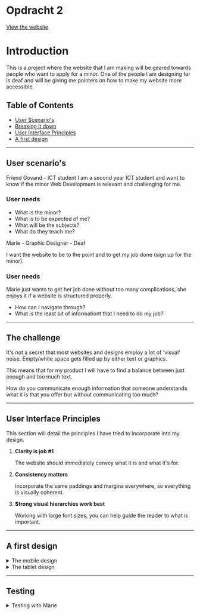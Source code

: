 # Opdracht 2

[View the website](https://moniac.github.io/web-design/opdracht2/dist/index.html)

# Introduction

This is a project where the website that I am making will be geared towards people who want to apply for a minor. One of the people I am designing for is deaf and will be giving me pointers on how to make my website more accessible.

## Table of Contents

*   [User Scenario's](#user-scenario)
*   [Breaking it down](#breaking-it-down)
*   [User Interface Principles](#user-interface-principles)
*   [A first design](#a-first-design)

---

## User scenario's

Friend Govand - ICT student
I am a second year ICT student and want to know if the minor Web Development is relevant and challenging for me.

### User needs

* What is the minor?
* What is to be expected of me?
* What will be the subjects?
* What do they teach me?

Marie - Graphic Designer - Deaf

I want the website to be to the point and to get my job done (sign up for the minor).

### User needs

Marie just wants to get her job done without too many complications, she enjoys it if a website is structured properly.

* How can I navigate through?
* What is the least bit of informationt that I need to do my job?

---

## The challenge

It's not a secret that most websites and designs employ a lot of 'visual' noise. Empty/white space gets filled up by either text or graphics.

This means that for my product I will have to find a balance between just enough and too much text.

How do you communicate enough information that someone understands what it is that you offer but without communicating too much?

---

## User Interface Principles

This section will detail the principles I have tried to incorporate into my design.

1.  **Clarity is job #1**

    The website should immediately convey what it is and what it's for.

2.  **Consistency matters**

    Incorporate the same paddings and margins everywhere, so everything is visually coherent.

3.  **Strong visual hierarchies work best**

    Working with large font sizes, you can help guide the reader to what is important.

---

## A first design

<details>
<summary>The mobile design
</summary>
This design is focused on getting the information as soon as possible.

![Mobile design](images/design/mobile.jpg)

</details>

<details>
<summary>The tablet design</summary>
This design offers more fun elements.

![Tablet design](images/design/tablet.jpg)

</details>

---

## Testing

<details>
<summary>Testing with Marie
</summary>

[Watch the test video with Marie](https://youtu.be/36T3NtQpVuw)

![Marie](images/marie/button.png)

Marie initally clicked on this yellow marker, which was intended as a title but looked too much like a button!

![Marie](images/marie/button-detail.png)

A solution would be to make it more obvious that this is just a title.

![Marie](images/marie/button.png)

</details>
